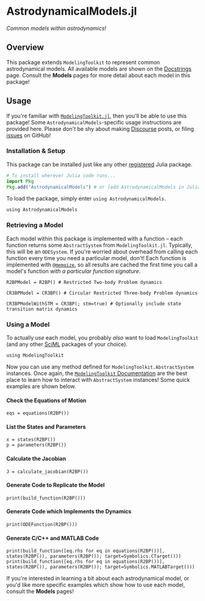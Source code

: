 # AstrodynamicalModels.jl
_Common models within astrodynamics!_

## Overview

This package extends `ModelingToolkit` to represent
common astrodynamical models. All available models
are shown on the [Docstrings](docstrings.md) page.
Consult the **Models** pages for more detail about
each model in this package!

## Usage

If you're familiar with [`ModelingToolkit.jl`](https://mtk.sciml.ai/dev/),
then you'll be able to use this package! Some 
`AstrodynamicalModels`-specific usage instructions are provided 
here. Please don't be shy about making [Discourse](https://discourse.julialang.org)
posts, or filing [issues](https://github.com/cadojo/AstrodynamicalModels.jl) on
GitHub!

### Installation & Setup

This package can be installed just like any other 
[registered](https://juliahub.com) Julia package.

```julia
# To install wherever Julia code runs...
import Pkg
Pkg.add("AstrodynamicalModels") # or ]add AstrodynamicalModels in Julia's REPL
```

To load the package, simply enter `using AstrodynamicalModels`.

```@repl main
using AstrodynamicalModels
```

### Retrieving a Model

Each model within this package is implemented with a function –
each function returns some `AbstractSystem` from `ModelingToolkit.jl`.
Typically, this will be an `ODESystem`. If you're worried about
overhead from calling each function every time you need a particular
model, don't! Each function is implemented with 
[`@memoize`](https://github.com/JuliaCollections/Memoize.jl), so all 
results are cached the first time you call a model's function 
_with a particular function signature_. 

```@repl main
R2BPModel = R2BP() # Restricted Two-body Problem dynamics

CR3BPModel = CR3BP() # Circular Restricted Three-body Problem dynamics

CR3BPModelWithSTM = CR3BP(; stm=true) # Optionally include state transition matrix dynamics
```

### Using a Model

To actually _use_ each model, you probably _also_ want to load 
`ModelingToolkit` (and any other [SciML](https://sciml.ai) 
packages of your choice).

```@repl main
using ModelingToolkit
```

Now you can use any method defined for `ModelingToolkit.AbstractSystem`
instances. Once again, the [`ModelingToolkit` Documentation](https://mtk.sciml.ai)
are the best place to learn how to interact with `AbstractSystem` instances!
Some quick examples are shown below. 

#### Check the Equations of Motion
```@repl main
eqs = equations(R2BP())
```

#### List the States and Parameters
```@repl main
x = states(R2BP())
p = parameters(R2BP())
```

#### Calculate the Jacobian
```@repl main
J = calculate_jacobian(R2BP())
```

#### Generate Code to Replicate the Model
```@repl main
print(build_function(R2BP()))
```

#### Generate Code which Implements the Dynamics
```@repl main
print(ODEFunction(R2BP()))
```

#### Generate C/C++ and MATLAB Code
```@repl main
print(build_function([eq.rhs for eq in equations(R2BP())], states(R2BP()), parameters(R2BP()); target=Symbolics.CTarget()))
print(build_function([eq.rhs for eq in equations(R2BP())], states(R2BP()), parameters(R2BP()); target=Symbolics.MATLABTarget()))
```

If you're interested in learning a bit about each astrodynamical model, or you'd like
more specific examples which show how to use each model, consult the __Models__ 
pages! 



